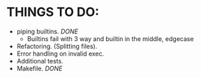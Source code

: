 # THINGS TO DO:
 - piping builtins. _DONE_
	- Builtins fail with 3 way and builtin in the middle, edgecase
 - Refactoring. (Splitting files).
 - Error handling on invalid exec.
 - Additional tests.
 - Makefile. _DONE_
